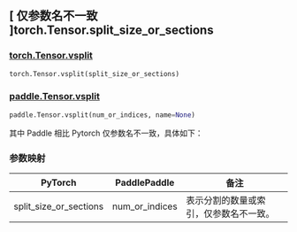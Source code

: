 ## [ 仅参数名不一致 ]torch.Tensor.split_size_or_sections

### [torch.Tensor.vsplit](https://pytorch.org/docs/stable/generated/torch.Tensor.vsplit.html)

```python
torch.Tensor.vsplit(split_size_or_sections)
```

### [paddle.Tensor.vsplit](https://www.paddlepaddle.org.cn/documentation/docs/zh/develop/api/paddle/Tensor_cn.html#vsplit-num_or_indices-name-none)

```python
paddle.Tensor.vsplit(num_or_indices, name=None)
```

其中 Paddle 相比 Pytorch 仅参数名不一致，具体如下：

### 参数映射
| PyTorch       | PaddlePaddle | 备注                                                    |
| ------------- | ------------ | ------------------------------------------------------  |
| split_size_or_sections           | num_or_indices         | 表示分割的数量或索引，仅参数名不一致。                          |
